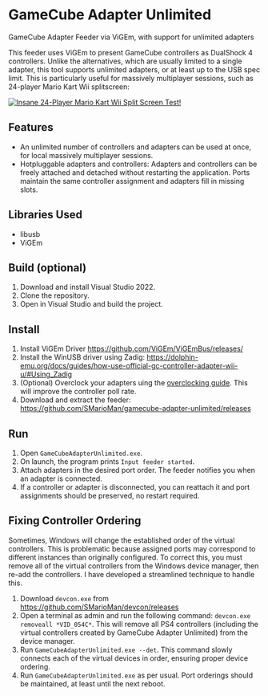 # GameCube Adapter Unlimited

GameCube Adapter Feeder via ViGEm, with support for unlimited adapters

This feeder uses ViGEm to present GameCube controllers as DualShock 4 controllers.
Unlike the alternatives, which are usually limited to a single adapter, this tool supports unlimited adapters, or at least up to the USB spec limit.
This is particularly useful for massively multiplayer sessions, such as 24-player Mario Kart Wii splitscreen:

[![Insane 24-Player Mario Kart Wii Split Screen Test!
](https://img.youtube.com/vi/LgkHVOwAPvo/0.jpg)](https://youtu.be/LgkHVOwAPvo)

## Features
* An unlimited number of controllers and adapters can be used at once, for local massively multiplayer sessions.
* Hotpluggable adapters and controllers: Adapters and controllers can be freely attached and detached without restarting the application. Ports maintain the same controller assignment and adapters fill in missing slots.

## Libraries Used
* libusb
* ViGEm

## Build (optional)
1. Download and install Visual Studio 2022.
1. Clone the repository.
1. Open in Visual Studio and build the project.

## Install
1. Install ViGEm Driver https://github.com/ViGEm/ViGEmBus/releases/
1. Install the WinUSB driver using Zadig: https://dolphin-emu.org/docs/guides/how-use-official-gc-controller-adapter-wii-u/#Using_Zadig
1. (Optional) Overclock your adapters uing the [overclocking guide](https://docs.google.com/document/d/1cQ3pbKZm_yUtcLK9ZIXyPzVbTJkvnfxKIyvuFMwzWe0/). This will improve the controller poll rate.
1. Download and extract the feeder: https://github.com/SMarioMan/gamecube-adapter-unlimited/releases

## Run
1. Open `GameCubeAdapterUnlimited.exe`.
1. On launch, the program prints `Input feeder started`.
1. Attach adapters in the desired port order. The feeder notifies you when an adapter is connected.
1. If a controller or adapter is disconnected, you can reattach it and port assignments should be preserved, no restart required.

## Fixing Controller Ordering
Sometimes, Windows will change the established order of the virtual controllers. This is problematic because assigned ports may correspond to different instances than originally configured. To correct this, you must remove all of the virtual controllers from the Windows device manager, then re-add the controllers. I have developed a streamlined technique to handle this.

1. Download `devcon.exe` from https://github.com/SMarioMan/devcon/releases
1. Open a terminal as admin and run the following command: `devcon.exe removeall *VID_054C*`. This will remove all PS4 controllers (including the virtual controllers created by GameCube Adapter Unlimited) from the device manager.
1. Run `GameCubeAdapterUnlimited.exe --det`. This command slowly connects each of the virtual devices in order, ensuring proper device ordering.
1. Run `GameCubeAdapterUnlimited.exe` as per usual. Port orderings should be maintained, at least until the next reboot.
